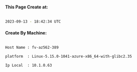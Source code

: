 
   
#### This Page Create at:

```bash

2023-09-13 - 18:42:34 UTC

```

#### Create By Machine:

```bash

Host Name : fv-az562-389

platform  : Linux-5.15.0-1041-azure-x86_64-with-glibc2.35

Ip Local  : 10.1.0.63

```

